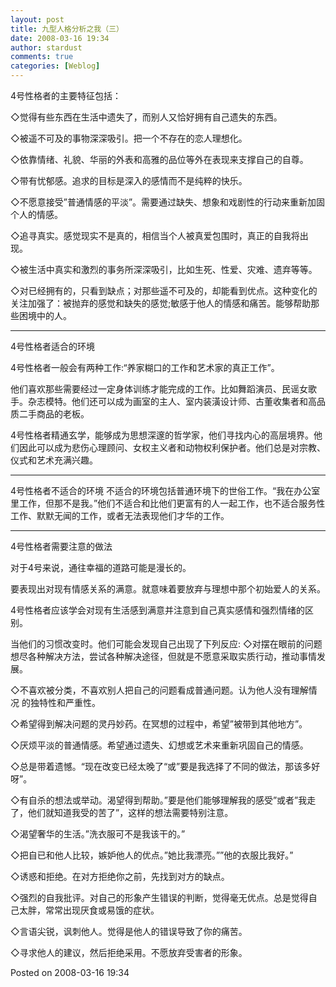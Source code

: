 ```yaml
---
layout: post
title: 九型人格分析之我（三）
date: 2008-03-16 19:34
author: stardust
comments: true
categories: [Weblog]
---
```

4号性格者的主要特征包括：

◇觉得有些东西在生活中遗失了，而别人又恰好拥有自己遗失的东西。

◇被遥不可及的事物深深吸引。把一个不存在的恋人理想化。

◇依靠情绪、礼貌、华丽的外表和高雅的品位等外在表现来支撑自己的自尊。

◇带有忧郁感。追求的目标是深入的感情而不是纯粹的快乐。

◇不愿意接受”普通情感的平淡”。需要通过缺失、想象和戏剧性的行动来重新加固个人的情感。

◇追寻真实。感觉现实不是真的，相信当个人被真爱包围时，真正的自我将出现。

◇被生活中真实和激烈的事务所深深吸引，比如生死、性爱、灾难、遗弃等等。

◇对已经拥有的，只看到缺点；对那些遥不可及的，却能看到优点。这种变化的关注加强了：被抛弃的感觉和缺失的感觉;敏感于他人的情感和痛苦。能够帮助那些困境中的人。

<hr />

4号性格者适合的环境

4号性格者一般会有两种工作:“养家糊口的工作和艺术家的真正工作”。

他们喜欢那些需要经过一定身体训练才能完成的工作。比如舞蹈演员、民谣女歌手。杂志模特。他们还可以成为画室的主人、室内装潢设计师、古董收集者和高品质二手商品的老板。

4号性格者精通玄学，能够成为思想深邃的哲学家，他们寻找内心的高层境界。他们因此可以成为悲伤心理顾问、女权主义者和动物权利保护者。他们总是对宗教、仪式和艺术充满兴趣。

<hr />

4号性格者不适合的环境
不适合的环境包括普通环境下的世俗工作。“我在办公室里工作，但那不是我。”他们不适合和比他们更富有的人一起工作，也不适合服务性工作、默默无闻的工作，或者无法表现他们才华的工作。

<hr />

4号性格者需要注意的做法

对于4号来说，通往幸福的道路可能是漫长的。

要表现出对现有情感关系的满意。就意味着要放弃与理想中那个初始爱人的关系。

4号性格者应该学会对现有生活感到满意并注意到自己真实感情和强烈情绪的区别。

当他们的习惯改变时。他们可能会发现自己出现了下列反应: ◇对摆在眼前的问题想尽各种解决方法，尝试各种解决途径，但就是不愿意采取实质行动，推动事情发展。

◇不喜欢被分类，不喜欢别人把自己的问题看成普通问题。认为他人没有理解情况 的独特性和严重性。

◇希望得到解决问题的灵丹妙药。在冥想的过程中，希望”被带到其他地方”。

◇厌烦平淡的普通情感。希望通过遗失、幻想或艺术来重新巩固自己的情感。

◇总是带着遗憾。“现在改变已经太晚了“或”要是我选择了不同的做法，那该多好呀”。

◇有自杀的想法或举动。渴望得到帮助。”要是他们能够理解我的感受”或者”我走了，他们就知道我受的苦了”，这样的想法需要特别注意。

◇渴望奢华的生活。”洗衣服可不是我该干的。”

◇把自已和他人比较，嫉妒他人的优点。”她比我漂亮。””他的衣服比我好。”

◇诱惑和拒绝。在对方拒绝你之前，先找到对方的缺点。

◇强烈的自我批评。对自己的形象产生错误的判断，觉得毫无优点。总是觉得自己太胖，常常出现厌食或易饿的症状。

◇言语尖锐，讽刺他人。觉得是他人的错误导致了你的痛苦。

◇寻求他人的建议，然后拒绝采用。不愿放弃受害者的形象。

Posted on 2008-03-16 19:34
